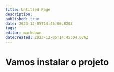 ```yaml
---
title: Untitled Page
description: 
published: true
date: 2023-12-05T14:45:06.820Z
tags: 
editor: markdown
dateCreated: 2023-12-05T14:45:04.076Z
---
```


# Vamos instalar o projeto
